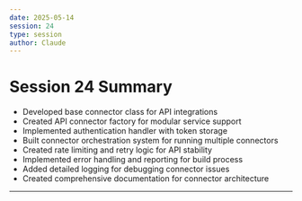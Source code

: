 ```yaml
---
date: 2025-05-14
session: 24
type: session
author: Claude
---
```


# Session 24 Summary

- Developed base connector class for API integrations
- Created API connector factory for modular service support
- Implemented authentication handler with token storage
- Built connector orchestration system for running multiple connectors
- Created rate limiting and retry logic for API stability
- Implemented error handling and reporting for build process
- Added detailed logging for debugging connector issues
- Created comprehensive documentation for connector architecture

---